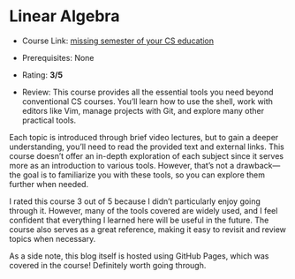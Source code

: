 # Linear Algebra

- Course Link: [missing semester of your CS education](https://missing.csail.mit.edu/)

- Prerequisites: None

- Rating: **3/5**

- Review: This course provides all the essential tools you need beyond conventional CS courses. You’ll learn how to use the shell, work with editors like Vim, manage projects with Git, and explore many other practical tools.

Each topic is introduced through brief video lectures, but to gain a deeper understanding, you’ll need to read the provided text and external links. This course doesn’t offer an in-depth exploration of each subject since it serves more as an introduction to various tools. However, that’s not a drawback—the goal is to familiarize you with these tools, so you can explore them further when needed.

I rated this course 3 out of 5 because I didn’t particularly enjoy going through it. However, many of the tools covered are widely used, and I feel confident that everything I learned here will be useful in the future. The course also serves as a great reference, making it easy to revisit and review topics when necessary.

As a side note, this blog itself is hosted using GitHub Pages, which was covered in the course! Definitely worth going through.
